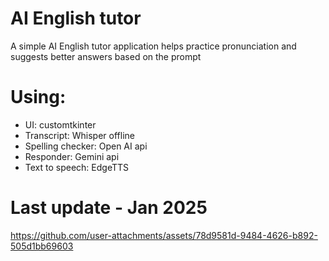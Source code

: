 # AI English tutor
A simple AI English tutor application helps practice pronunciation and suggests better answers based on the prompt

# Using:
- UI: customtkinter
- Transcript: Whisper offline
- Spelling checker: Open AI api
- Responder: Gemini api
- Text to speech: EdgeTTS

# Last update - Jan 2025
https://github.com/user-attachments/assets/78d9581d-9484-4626-b892-505d1bb69603
